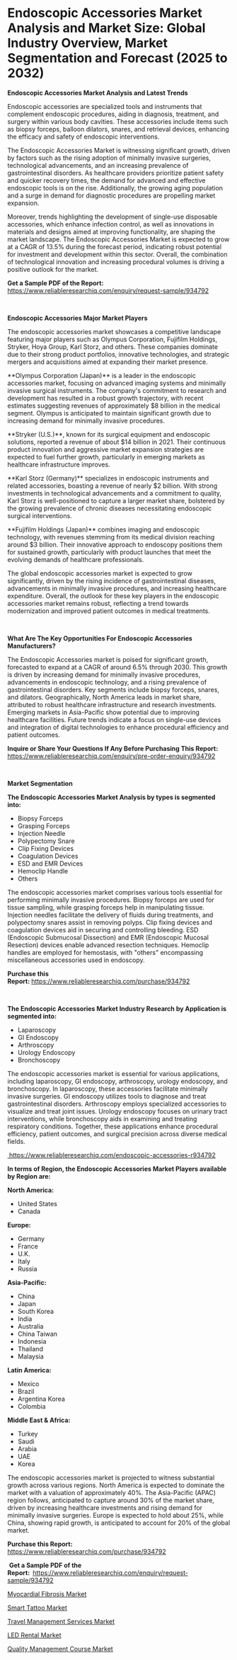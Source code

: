 <p><h1>Endoscopic Accessories Market Analysis and Market Size: Global Industry Overview, Market Segmentation and Forecast (2025 to 2032)</h1></p><p><strong>Endoscopic Accessories Market Analysis and Latest Trends</strong></p>
<p><p>Endoscopic accessories are specialized tools and instruments that complement endoscopic procedures, aiding in diagnosis, treatment, and surgery within various body cavities. These accessories include items such as biopsy forceps, balloon dilators, snares, and retrieval devices, enhancing the efficacy and safety of endoscopic interventions.</p><p>The Endoscopic Accessories Market is witnessing significant growth, driven by factors such as the rising adoption of minimally invasive surgeries, technological advancements, and an increasing prevalence of gastrointestinal disorders. As healthcare providers prioritize patient safety and quicker recovery times, the demand for advanced and effective endoscopic tools is on the rise. Additionally, the growing aging population and a surge in demand for diagnostic procedures are propelling market expansion.</p><p>Moreover, trends highlighting the development of single-use disposable accessories, which enhance infection control, as well as innovations in materials and designs aimed at improving functionality, are shaping the market landscape. The Endoscopic Accessories Market is expected to grow at a CAGR of 13.5% during the forecast period, indicating robust potential for investment and development within this sector. Overall, the combination of technological innovation and increasing procedural volumes is driving a positive outlook for the market.</p></p>
<p><strong>Get a Sample PDF of the Report:&nbsp;</strong> <a href="https://www.reliableresearchiq.com/enquiry/request-sample/934792?utm_campaign=1129&utm_medium=2&utm_source=Github&utm_content=ia&utm_term=07032025&utm_id=endoscopic-accessories">https://www.reliableresearchiq.com/enquiry/request-sample/934792</a></p>
<p>&nbsp;</p>
<p><strong>Endoscopic Accessories Major Market Players</strong></p>
<p><p>The endoscopic accessories market showcases a competitive landscape featuring major players such as Olympus Corporation, Fujifilm Holdings, Stryker, Hoya Group, Karl Storz, and others. These companies dominate due to their strong product portfolios, innovative technologies, and strategic mergers and acquisitions aimed at expanding their market presence.</p><p>**Olympus Corporation (Japan)** is a leader in the endoscopic accessories market, focusing on advanced imaging systems and minimally invasive surgical instruments. The company's commitment to research and development has resulted in a robust growth trajectory, with recent estimates suggesting revenues of approximately $8 billion in the medical segment. Olympus is anticipated to maintain significant growth due to increasing demand for minimally invasive procedures.</p><p>**Stryker (U.S.)**, known for its surgical equipment and endoscopic solutions, reported a revenue of about $14 billion in 2021. Their continuous product innovation and aggressive market expansion strategies are expected to fuel further growth, particularly in emerging markets as healthcare infrastructure improves.</p><p>**Karl Storz (Germany)** specializes in endoscopic instruments and related accessories, boasting a revenue of nearly $2 billion. With strong investments in technological advancements and a commitment to quality, Karl Storz is well-positioned to capture a larger market share, bolstered by the growing prevalence of chronic diseases necessitating endoscopic surgical interventions.</p><p>**Fujifilm Holdings (Japan)** combines imaging and endoscopic technology, with revenues stemming from its medical division reaching around $3 billion. Their innovative approach to endoscopy positions them for sustained growth, particularly with product launches that meet the evolving demands of healthcare professionals.</p><p>The global endoscopic accessories market is expected to grow significantly, driven by the rising incidence of gastrointestinal diseases, advancements in minimally invasive procedures, and increasing healthcare expenditure. Overall, the outlook for these key players in the endoscopic accessories market remains robust, reflecting a trend towards modernization and improved patient outcomes in medical treatments.</p></p>
<p>&nbsp;</p>
<p><strong>What Are The Key Opportunities For Endoscopic Accessories Manufacturers?</strong></p>
<p><p>The Endoscopic Accessories market is poised for significant growth, forecasted to expand at a CAGR of around 6.5% through 2030. This growth is driven by increasing demand for minimally invasive procedures, advancements in endoscopic technology, and a rising prevalence of gastrointestinal disorders. Key segments include biopsy forceps, snares, and dilators. Geographically, North America leads in market share, attributed to robust healthcare infrastructure and research investments. Emerging markets in Asia-Pacific show potential due to improving healthcare facilities. Future trends indicate a focus on single-use devices and integration of digital technologies to enhance procedural efficiency and patient outcomes.</p></p>
<p><strong>Inquire or Share Your Questions If Any Before Purchasing This Report:</strong> <a href="https://www.reliableresearchiq.com/enquiry/pre-order-enquiry/934792?utm_campaign=1129&utm_medium=2&utm_source=Github&utm_content=ia&utm_term=07032025&utm_id=endoscopic-accessories">https://www.reliableresearchiq.com/enquiry/pre-order-enquiry/934792</a></p>
<p>&nbsp;</p>
<p><strong>Market Segmentation</strong></p>
<p><strong>The Endoscopic Accessories Market Analysis by types is segmented into:</strong></p>
<p><ul><li>Biopsy Forceps</li><li>Grasping Forceps</li><li>Injection Needle</li><li>Polypectomy Snare</li><li>Clip Fixing Devices</li><li>Coagulation Devices</li><li>ESD and EMR Devices</li><li>Hemoclip Handle</li><li>Others</li></ul></p>
<p><p>The endoscopic accessories market comprises various tools essential for performing minimally invasive procedures. Biopsy forceps are used for tissue sampling, while grasping forceps help in manipulating tissue. Injection needles facilitate the delivery of fluids during treatments, and polypectomy snares assist in removing polyps. Clip fixing devices and coagulation devices aid in securing and controlling bleeding. ESD (Endoscopic Submucosal Dissection) and EMR (Endoscopic Mucosal Resection) devices enable advanced resection techniques. Hemoclip handles are employed for hemostasis, with "others" encompassing miscellaneous accessories used in endoscopy.</p></p>
<p><strong>Purchase this Report:&nbsp;</strong><a href="https://www.reliableresearchiq.com/purchase/934792?utm_campaign=1129&utm_medium=2&utm_source=Github&utm_content=ia&utm_term=07032025&utm_id=endoscopic-accessories">https://www.reliableresearchiq.com/purchase/934792</a></p>
<p>&nbsp;</p>
<p><strong>The Endoscopic Accessories Market Industry Research by Application is segmented into:</strong></p>
<p><ul><li>Laparoscopy</li><li>GI Endoscopy</li><li>Arthroscopy</li><li>Urology Endoscopy</li><li>Bronchoscopy</li></ul></p>
<p><p>The endoscopic accessories market is essential for various applications, including laparoscopy, GI endoscopy, arthroscopy, urology endoscopy, and bronchoscopy. In laparoscopy, these accessories facilitate minimally invasive surgeries. GI endoscopy utilizes tools to diagnose and treat gastrointestinal disorders. Arthroscopy employs specialized accessories to visualize and treat joint issues. Urology endoscopy focuses on urinary tract interventions, while bronchoscopy aids in examining and treating respiratory conditions. Together, these applications enhance procedural efficiency, patient outcomes, and surgical precision across diverse medical fields.</p></p>
<p><a href="https://www.reliableresearchiq.com/endoscopic-accessories-r934792?utm_campaign=1129&utm_medium=2&utm_source=Github&utm_content=ia&utm_term=07032025&utm_id=endoscopic-accessories">&nbsp;https://www.reliableresearchiq.com/endoscopic-accessories-r934792</a></p>
<p><strong>In terms of Region, the Endoscopic Accessories Market Players available by Region are:</strong></p>
<p>
    <p> <strong> North America: </strong>
        <ul>
            <li>United States</li>
            <li>Canada</li>
        </ul>
        </p> 
    <p> <strong> Europe: </strong>
        <ul>
            <li>Germany</li>
            <li>France</li>
            <li>U.K.</li>
            <li>Italy</li>
            <li>Russia</li>
        </ul>
        </p> 
    <p> <strong> Asia-Pacific: </strong>
        <ul>
            <li>China</li>
            <li>Japan</li>
            <li>South Korea</li>
            <li>India</li>
            <li>Australia</li>
            <li>China Taiwan</li>
            <li>Indonesia</li>
            <li>Thailand</li>
            <li>Malaysia</li>
        </ul>
        </p> 
    <p> <strong> Latin America: </strong>
        <ul>
            <li>Mexico</li>
            <li>Brazil</li>
            <li>Argentina Korea</li>
            <li>Colombia</li>
        </ul>
        </p> 
    <p> <strong> Middle East & Africa: </strong>
        <ul>
            <li>Turkey</li>
            <li>Saudi</li>
            <li>Arabia</li>
            <li>UAE</li>
            <li>Korea</li>
        </ul>
    </p>
    </p>
<p><p>The endoscopic accessories market is projected to witness substantial growth across various regions. North America is expected to dominate the market with a valuation of approximately 40%. The Asia-Pacific (APAC) region follows, anticipated to capture around 30% of the market share, driven by increasing healthcare investments and rising demand for minimally invasive surgeries. Europe is expected to hold about 25%, while China, showing rapid growth, is anticipated to account for 20% of the global market.</p></p>
<p><strong>Purchase this Report: </strong><a href="https://www.reliableresearchiq.com/purchase/934792?utm_campaign=1129&utm_medium=2&utm_source=Github&utm_content=ia&utm_term=07032025&utm_id=endoscopic-accessories">https://www.reliableresearchiq.com/purchase/934792</a></p>
<p>&nbsp;<strong>Get a Sample PDF of the Report:&nbsp;&nbsp;</strong><a href="https://www.reliableresearchiq.com/enquiry/request-sample/934792?utm_campaign=1129&utm_medium=2&utm_source=Github&utm_content=ia&utm_term=07032025&utm_id=endoscopic-accessories">https://www.reliableresearchiq.com/enquiry/request-sample/934792</a></p>
<p><strong></strong></p>
<p><p><a href="https://github.com/iwanesucices/Market-Research-Report-List-1/blob/main/myocardial-fibrosis-market.md?utm_campaign=1129&utm_medium=2&utm_source=Github&utm_content=ia&utm_term=07032025&utm_id=endoscopic-accessories">Myocardial Fibrosis Market</a></p><p><a href="https://github.com/trenkkwasek84/Market-Research-Report-List-1/blob/main/smart-tattoo-market.md?utm_campaign=1129&utm_medium=2&utm_source=Github&utm_content=ia&utm_term=07032025&utm_id=endoscopic-accessories">Smart Tattoo Market</a></p><p><a href="https://github.com/brinnoifon/Market-Research-Report-List-1/blob/main/travel-management-services-market.md?utm_campaign=1129&utm_medium=2&utm_source=Github&utm_content=ia&utm_term=07032025&utm_id=endoscopic-accessories">Travel Management Services Market</a></p><p><a href="https://github.com/snapetylerho/Market-Research-Report-List-1/blob/main/led-rental-market.md?utm_campaign=1129&utm_medium=2&utm_source=Github&utm_content=ia&utm_term=07032025&utm_id=endoscopic-accessories">LED Rental Market</a></p><p><a href="https://github.com/sulvantomppa/Market-Research-Report-List-1/blob/main/quality-management-course-market.md?utm_campaign=1129&utm_medium=2&utm_source=Github&utm_content=ia&utm_term=07032025&utm_id=endoscopic-accessories">Quality Management Course Market</a></p></p>